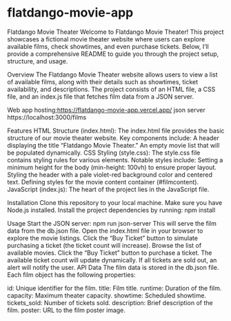 # flatdango-movie-app
Flatdango Movie Theater
Welcome to Flatdango Movie Theater! This project showcases a fictional movie theater website where users can explore available films, check showtimes, and even purchase tickets. Below, I’ll provide a comprehensive README to guide you through the project setup, structure, and usage.

Overview
The Flatdango Movie Theater website allows users to view a list of available films, along with their details such as showtimes, ticket availability, and descriptions. The project consists of an HTML file, a CSS file, and an index.js file that fetches film data from a JSON server.

Web app hosting;https://flatdango-movie-app.vercel.app/
json server https://localhost:3000/films

Features
HTML Structure (index.html):
The index.html file provides the basic structure of our movie theater website.
Key components include:
A header displaying the title “Flatdango Movie Theater.”
An empty movie list that will be populated dynamically.
CSS Styling (style.css):
The style.css file contains styling rules for various elements.
Notable styles include:
Setting a minimum height for the body (min-height: 100vh) to ensure proper layout.
Styling the header with a pale violet-red background color and centered text.
Defining styles for the movie content container (#filmcontent).
JavaScript (index.js):
The heart of the project lies in the JavaScript file.

Installation
Clone this repository to your local machine.
Make sure you have Node.js installed.
Install the project dependencies by running:
npm install

Usage
Start the JSON server:
npm run json-server
This will serve the film data from the db.json file.
Open the index.html file in your browser to explore the movie listings.
Click the “Buy Ticket” button to simulate purchasing a ticket (the ticket count will increase).
Browse the list of available movies.
Click the “Buy Ticket” button to purchase a ticket.
The available ticket count will update dynamically.
If all tickets are sold out, an alert will notify the user.
API Data
The film data is stored in the db.json file. Each film object has the following properties:

id: Unique identifier for the film.
title: Film title.
runtime: Duration of the film.
capacity: Maximum theater capacity.
showtime: Scheduled showtime.
tickets_sold: Number of tickets sold.
description: Brief description of the film.
poster: URL to the film poster image.
